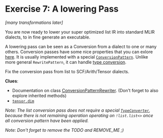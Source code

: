 # Exercise 7: A lowering Pass

*[many transformations later]*

You are now ready to lower your super optimized list IR into standard MLIR dialects, to in fine generate an executable.

A lowering pass can be seen as a Conversion from a dialect to one or many others. Conversion passes have some nice properties that you can exlore [here](https://mlir.llvm.org/docs/DialectConversion/). It is usually implemented with a special [`ConversionPattern`](https://mlir.llvm.org/docs/DialectConversion/#conversion-patterns). Unlike more general `RewritePattern`, it can handle [type conversion](https://mlir.llvm.org/docs/DialectConversion/#type-conversion).

Fix the conversion pass from list to SCF/Arith/Tensor dialects.

**Clues**:
- Documentation on class [ConversionPatternRewriter](https://mlir.llvm.org/doxygen/classmlir_1_1ConversionPatternRewriter.html). (Don't forget to also explore inherited methods)
- [`tensor.dim`](https://mlir.llvm.org/docs/Dialects/TensorOps/#tensordim-tensordimop)

*Note: The list conversion pass does not require a special [`TypeConverter`](https://mlir.llvm.org/docs/DialectConversion/#type-converter), because there is not remaining operation operating on `!list.list<>` once all conversion pattern have been applied.*

*Note: Don't forget to remove the TODO and REMOVE_ME ;)*
